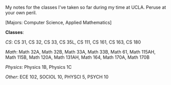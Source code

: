 My notes for the classes I've taken so far during my time at UCLA. Peruse at your own peril.

[Majors: Computer Science, Applied Mathematics]

**Classes**:

*CS*: CS 31, CS 32, CS 33, CS 35L, CS 111, CS 161, CS 163, CS 180

*Math*: Math 32A, Math 32B, Math 33A, Math 33B, Math 61, Math 115AH, Math 115B, Math 120A, Math 131AH, Math 164, Math 170A, Math 170B

*Physics*: Physics 1B, Physics 1C

*Other*: ECE 102, SOCIOL 10, PHYSCI 5, PSYCH 10
